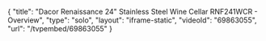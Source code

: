 {
    "title": "Dacor Renaissance 24\" Stainless Steel Wine Cellar RNF241WCR - Overview",
    "type": "solo",
    "layout": "iframe-static",
    "videoId": "69863055",
    "url": "\/tvpembed\/69863055"
}
